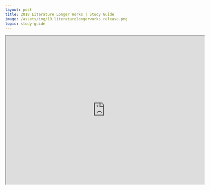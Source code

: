 ```yaml
---
layout: post
title: 2018 Literature Longer Works | Study Guide
image: /assets/img/19.literaturelongerworks_release.png
topic: study-guide
---
```


<iframe src="https://drive.google.com/file/d/1paAvYTyRyBdWGq2Uq2tzqlkh9NzZuB_4/preview" width="640" height="480"></iframe>
<br>